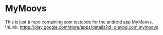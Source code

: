 # MyMoovs
This is just å repo containing som testcode for the android app MyMoovs.
\nLink: https://play.google.com/store/apps/details?id=olavbg.com.mymoovs
